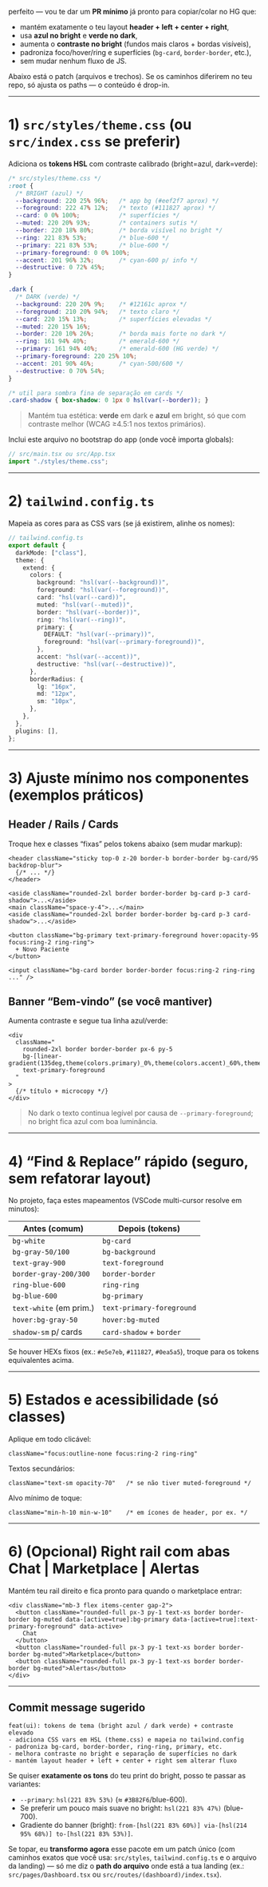 perfeito — vou te dar um **PR mínimo** já pronto para copiar/colar no HG que:

* mantém exatamente o teu layout **header + left + center + right**,
* usa **azul no bright** e **verde no dark**,
* aumenta o **contraste no bright** (fundos mais claros + bordas visíveis),
* padroniza foco/hover/ring e superfícies (`bg-card`, `border-border`, etc.),
* sem mudar nenhum fluxo de JS.

Abaixo está o patch (arquivos e trechos). Se os caminhos diferirem no teu repo, só ajusta os paths — o conteúdo é drop-in.

---

# 1) `src/styles/theme.css` (ou `src/index.css` se preferir)

Adiciona os **tokens HSL** com contraste calibrado (bright=azul, dark=verde):

```css
/* src/styles/theme.css */
:root {
  /* BRIGHT (azul) */
  --background: 220 25% 96%;   /* app bg (#eef2f7 aprox) */
  --foreground: 222 47% 12%;   /* texto (#111827 aprox) */
  --card: 0 0% 100%;           /* superfícies */
  --muted: 220 20% 93%;        /* containers sutis */
  --border: 220 18% 80%;       /* borda visível no bright */
  --ring: 221 83% 53%;         /* blue-600 */
  --primary: 221 83% 53%;      /* blue-600 */
  --primary-foreground: 0 0% 100%;
  --accent: 201 96% 32%;       /* cyan-600 p/ info */
  --destructive: 0 72% 45%;
}

.dark {
  /* DARK (verde) */
  --background: 220 20% 9%;    /* #12161c aprox */
  --foreground: 210 20% 94%;   /* texto claro */
  --card: 220 15% 13%;         /* superfícies elevadas */
  --muted: 220 15% 16%;
  --border: 220 10% 26%;       /* borda mais forte no dark */
  --ring: 161 94% 40%;         /* emerald-600 */
  --primary: 161 94% 40%;      /* emerald-600 (HG verde) */
  --primary-foreground: 220 25% 10%;
  --accent: 201 90% 46%;       /* cyan-500/600 */
  --destructive: 0 70% 54%;
}

/* util para sombra fina de separação em cards */
.card-shadow { box-shadow: 0 1px 0 hsl(var(--border)); }
```

> Mantém tua estética: **verde** em dark e **azul** em bright, só que com contraste melhor (WCAG ≥4.5:1 nos textos primários).

Inclui este arquivo no bootstrap do app (onde você importa globals):

```ts
// src/main.tsx ou src/App.tsx
import "./styles/theme.css";
```

---

# 2) `tailwind.config.ts`

Mapeia as cores para as CSS vars (se já existirem, alinhe os nomes):

```ts
// tailwind.config.ts
export default {
  darkMode: ["class"],
  theme: {
    extend: {
      colors: {
        background: "hsl(var(--background))",
        foreground: "hsl(var(--foreground))",
        card: "hsl(var(--card))",
        muted: "hsl(var(--muted))",
        border: "hsl(var(--border))",
        ring: "hsl(var(--ring))",
        primary: {
          DEFAULT: "hsl(var(--primary))",
          foreground: "hsl(var(--primary-foreground))",
        },
        accent: "hsl(var(--accent))",
        destructive: "hsl(var(--destructive))",
      },
      borderRadius: {
        lg: "16px",
        md: "12px",
        sm: "10px",
      },
    },
  },
  plugins: [],
};
```

---

# 3) Ajuste mínimo nos componentes (exemplos práticos)

## Header / Rails / Cards

Troque hex e classes “fixas” pelos tokens abaixo (sem mudar markup):

```tsx
<header className="sticky top-0 z-20 border-b border-border bg-card/95 backdrop-blur">
  {/* ... */}
</header>

<aside className="rounded-2xl border border-border bg-card p-3 card-shadow">...</aside>
<main className="space-y-4">...</main>
<aside className="rounded-2xl border border-border bg-card p-3 card-shadow">...</aside>

<button className="bg-primary text-primary-foreground hover:opacity-95 focus:ring-2 ring-ring">
  + Novo Paciente
</button>

<input className="bg-card border border-border focus:ring-2 ring-ring ..." />
```

## Banner “Bem-vindo” (se você mantiver)

Aumenta contraste e segue tua linha azul/verde:

```tsx
<div
  className="
    rounded-2xl border border-border px-6 py-5
    bg-[linear-gradient(135deg,theme(colors.primary)_0%,theme(colors.accent)_60%,theme(colors.primary)_100%)]
    text-primary-foreground
  "
>
  {/* título + microcopy */}
</div>
```

> No dark o texto continua legível por causa de `--primary-foreground`; no bright fica azul com boa luminância.

---

# 4) “Find & Replace” rápido (seguro, sem refatorar layout)

No projeto, faça estes mapeamentos (VSCode multi-cursor resolve em minutos):

| Antes (comum)           | Depois (tokens)           |
| ----------------------- | ------------------------- |
| `bg-white`              | `bg-card`                 |
| `bg-gray-50/100`        | `bg-background`           |
| `text-gray-900`         | `text-foreground`         |
| `border-gray-200/300`   | `border-border`           |
| `ring-blue-600`         | `ring-ring`               |
| `bg-blue-600`           | `bg-primary`              |
| `text-white` (em prim.) | `text-primary-foreground` |
| `hover:bg-gray-50`      | `hover:bg-muted`          |
| `shadow-sm` p/ cards    | `card-shadow` + `border`  |

Se houver HEXs fixos (ex.: `#e5e7eb`, `#111827`, `#0ea5a5`), troque para os tokens equivalentes acima.

---

# 5) Estados e acessibilidade (só classes)

Aplique em todo clicável:

```tsx
className="focus:outline-none focus:ring-2 ring-ring"
```

Textos secundários:

```tsx
className="text-sm opacity-70"   /* se não tiver muted-foreground */
```

Alvo mínimo de toque:

```tsx
className="min-h-10 min-w-10"    /* em ícones de header, por ex. */
```

---

# 6) (Opcional) Right rail com abas **Chat | Marketplace | Alertas**

Mantém teu rail direito e fica pronto para quando o marketplace entrar:

```tsx
<div className="mb-3 flex items-center gap-2">
  <button className="rounded-full px-3 py-1 text-xs border border-border bg-muted data-[active=true]:bg-primary data-[active=true]:text-primary-foreground" data-active>
    Chat
  </button>
  <button className="rounded-full px-3 py-1 text-xs border border-border bg-muted">Marketplace</button>
  <button className="rounded-full px-3 py-1 text-xs border border-border bg-muted">Alertas</button>
</div>
```

---

## Commit message sugerido

```
feat(ui): tokens de tema (bright azul / dark verde) + contraste elevado
- adiciona CSS vars em HSL (theme.css) e mapeia no tailwind.config
- padroniza bg-card, border-border, ring-ring, primary, etc.
- melhora contraste no bright e separação de superfícies no dark
- mantém layout header + left + center + right sem alterar fluxo
```

Se quiser **exatamente os tons** do teu print do bright, posso te passar as variantes:

* `--primary`: `hsl(221 83% 53%)` (≈ `#3B82F6`/blue-600).
* Se preferir um pouco mais suave no bright: `hsl(221 83% 47%)` (blue-700).
* Gradiente do banner (bright): `from-[hsl(221 83% 60%)] via-[hsl(214 95% 68%)] to-[hsl(221 83% 53%)]`.

Se topar, eu **transformo agora** esse pacote em um patch único (com caminhos exatos que você usa: `src/styles`, `tailwind.config.ts` e o arquivo da landing) — só me diz o **path do arquivo** onde está a tua landing (ex.: `src/pages/Dashboard.tsx` ou `src/routes/(dashboard)/index.tsx`).
